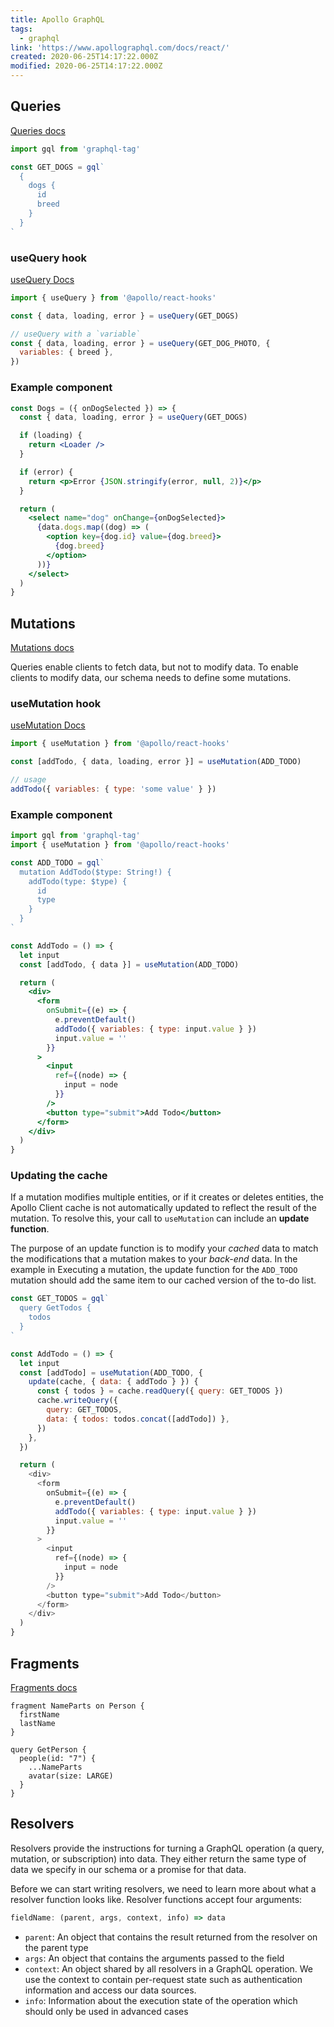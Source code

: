 ```yaml
---
title: Apollo GraphQL
tags:
  - graphql
link: 'https://www.apollographql.com/docs/react/'
created: 2020-06-25T14:17:22.000Z
modified: 2020-06-25T14:17:22.000Z
---
```


## Queries

[Queries docs](https://www.apollographql.com/docs/react/data/queries/)

```jsx
import gql from 'graphql-tag'

const GET_DOGS = gql`
  {
    dogs {
      id
      breed
    }
  }
`
```

### useQuery hook

[useQuery Docs](https://www.apollographql.com/docs/react/api/react-hooks/#usequery)

```js
import { useQuery } from '@apollo/react-hooks'

const { data, loading, error } = useQuery(GET_DOGS)

// useQuery with a `variable`
const { data, loading, error } = useQuery(GET_DOG_PHOTO, {
  variables: { breed },
})
```

### Example component

```jsx
const Dogs = ({ onDogSelected }) => {
  const { data, loading, error } = useQuery(GET_DOGS)

  if (loading) {
    return <Loader />
  }

  if (error) {
    return <p>Error {JSON.stringify(error, null, 2)}</p>
  }

  return (
    <select name="dog" onChange={onDogSelected}>
      {data.dogs.map((dog) => (
        <option key={dog.id} value={dog.breed}>
          {dog.breed}
        </option>
      ))}
    </select>
  )
}
```

## Mutations

[Mutations docs](https://www.apollographql.com/docs/react/data/mutations/)

Queries enable clients to fetch data, but not to modify data. To enable clients to modify data, our schema needs to define some mutations.

### useMutation hook

[useMutation Docs](https://www.apollographql.com/docs/react/api/react-hooks/#usemutation)

```js
import { useMutation } from '@apollo/react-hooks'

const [addTodo, { data, loading, error }] = useMutation(ADD_TODO)

// usage
addTodo({ variables: { type: 'some value' } })
```

### Example component

```jsx
import gql from 'graphql-tag'
import { useMutation } from '@apollo/react-hooks'

const ADD_TODO = gql`
  mutation AddTodo($type: String!) {
    addTodo(type: $type) {
      id
      type
    }
  }
`

const AddTodo = () => {
  let input
  const [addTodo, { data }] = useMutation(ADD_TODO)

  return (
    <div>
      <form
        onSubmit={(e) => {
          e.preventDefault()
          addTodo({ variables: { type: input.value } })
          input.value = ''
        }}
      >
        <input
          ref={(node) => {
            input = node
          }}
        />
        <button type="submit">Add Todo</button>
      </form>
    </div>
  )
}
```

### Updating the cache

If a mutation modifies multiple entities, or if it creates or deletes entities, the Apollo Client cache is not automatically updated to reflect the result of the mutation. To resolve this, your call to `useMutation` can include an **update function**.

The purpose of an update function is to modify your _cached_ data to match the modifications that a mutation makes to your _back-end_ data. In the example in Executing a mutation, the update function for the `ADD_TODO` mutation should add the same item to our cached version of the to-do list.

```js
const GET_TODOS = gql`
  query GetTodos {
    todos
  }
`

const AddTodo = () => {
  let input
  const [addTodo] = useMutation(ADD_TODO, {
    update(cache, { data: { addTodo } }) {
      const { todos } = cache.readQuery({ query: GET_TODOS })
      cache.writeQuery({
        query: GET_TODOS,
        data: { todos: todos.concat([addTodo]) },
      })
    },
  })

  return (
    <div>
      <form
        onSubmit={(e) => {
          e.preventDefault()
          addTodo({ variables: { type: input.value } })
          input.value = ''
        }}
      >
        <input
          ref={(node) => {
            input = node
          }}
        />
        <button type="submit">Add Todo</button>
      </form>
    </div>
  )
}
```

## Fragments

[Fragments docs](https://www.apollographql.com/docs/react/data/fragments/)

```gql
fragment NameParts on Person {
  firstName
  lastName
}

query GetPerson {
  people(id: "7") {
    ...NameParts
    avatar(size: LARGE)
  }
}
```

## Resolvers

Resolvers provide the instructions for turning a GraphQL operation (a query, mutation, or subscription) into data. They either return the same type of data we specify in our schema or a promise for that data.

Before we can start writing resolvers, we need to learn more about what a resolver function looks like. Resolver functions accept four arguments:

```js
fieldName: (parent, args, context, info) => data
```

- `parent`: An object that contains the result returned from the resolver on the parent type
- `args`: An object that contains the arguments passed to the field
- `context`: An object shared by all resolvers in a GraphQL operation. We use the context to contain per-request state such as authentication information and access our data sources.
- `info`: Information about the execution state of the operation which should only be used in advanced cases
